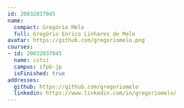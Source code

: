 ```yaml
---
id: 20032037045
name:
  compact: Gregório Melo
  full: Gregório Enrico Linhares de Melo
avatar: https://github.com/gregoriomelo.png
courses:
- id: 20032037045
  name: cstsi
  campus: ifpb-jp
  isFinished: true
addresses:
  github: https://github.com/gregoriomelo
  linkedin: https://www.linkedin.com/in/gregoriomelo/
---
```

